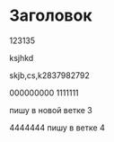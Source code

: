 # Заголовок



123135

ksjhkd

skjb,cs,k2837982792

000000000
1111111

пишу в новой ветке 3




4444444 пишу в ветке 4

